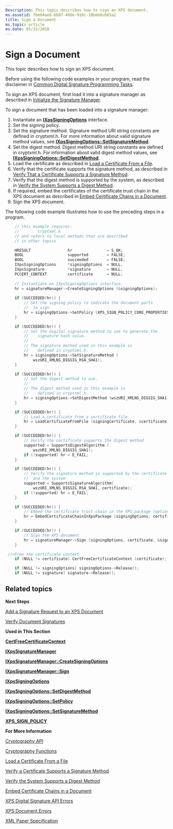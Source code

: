 ```yaml
---
Description: This topic describes how to sign an XPS document.
ms.assetid: fbe64aed-6b07-49de-910c-18be68cb65a2
title: Sign a Document
ms.topic: article
ms.date: 05/31/2018
---
```


# Sign a Document

This topic describes how to sign an XPS document.

Before using the following code examples in your program, read the disclaimer in [Common Digital Signature Programming Tasks](basic-digital-signature-programming-tasks.md).

To sign an XPS document, first load it into a signature manager as described in [Initialize the Signature Manager](initialize-the-signature-manager.md).

To sign a document that has been loaded into a signature manager:

1.  Instantiate an [**IXpsSigningOptions**](/windows/desktop/api/xpsdigitalsignature/nn-xpsdigitalsignature-ixpssigningoptions) interface.
2.  Set the signing policy.
3.  Set the signature method. Signature method URI string constants are defined in cryptxml.h. For more information about valid signature method values, see [**IXpsSigningOptions::SetSignatureMethod**](/windows/desktop/api/xpsdigitalsignature/nf-xpsdigitalsignature-ixpssigningoptions-setsignaturemethod).
4.  Set the digest method. Digest method URI string constants are defined in cryptxml.h. For information about valid digest method values, see [**IXpsSigningOptions::SetDigestMethod**](/windows/desktop/api/xpsdigitalsignature/nf-xpsdigitalsignature-ixpssigningoptions-setdigestmethod).
5.  Load the certificate as described in [Load a Certificate From a File](load-a-certificate-from-a-file.md).
6.  Verify that the certificate supports the signature method, as described in [Verify That a Certificate Supports a Signature Method](verify-a-certificate-supports-a-signature-method.md).
7.  Verify that the digest method is supported by the system, as described in [Verify the System Supports a Digest Method](verify-a-certificate-supports-a-digest-method.md).
8.  If required, embed the certificates of the certificate trust chain in the XPS document as described in [Embed Certificate Chains in a Document](embedding-certificate-trust-chains-in-a-document.md).
9.  Sign the XPS document.

The following code example illustrates how to use the preceding steps in a program.


```C++
    // this example requires:
    //        cryptxml.h
    // and refers to local methods that are described
    // in other topics

    HRESULT                hr               = S_OK;
    BOOL                   supported        = FALSE;
    BOOL                   succeeded        = FALSE;
    IXpsSigningOptions     *signingOptions  = NULL;
    IXpsSignature          *signature       = NULL;
    PCCERT_CONTEXT         certificate      = NULL;
    
    // Instantiate an IXpsSigningOptions interface.
    hr = signatureManager->CreateSigningOptions (&signingOptions);
    
    if (SUCCEEDED(hr)) {
        // Set the signing policy to indicate the document parts 
        //  to sign.
        hr = signingOptions->SetPolicy (XPS_SIGN_POLICY_CORE_PROPERTIES);
    }

    if (SUCCEEDED(hr)) {
        // Set the digital signature method to use to generate the 
        //    signature hash value. 
        //
        // The signature method used in this example is 
        //    defined in cryptxml.h.
        hr = signingOptions->SetSignatureMethod (
            wszURI_XMLNS_DIGSIG_RSA_SHA1);
    }

    if (SUCCEEDED(hr)) {
        // Set the digest method to use.
        //
        // The digest method used in this example is 
        //    defined in cryptxml.h.
        hr = signingOptions->SetDigestMethod (wszURI_XMLNS_DIGSIG_SHA1);
    }

    if (SUCCEEDED(hr)) {
        // Load a certificate from a certificate file
        hr = LoadCertificateFromFile (signingCertificate, &certificate);
    }

    if (SUCCEEDED(hr)) {
        // Verify the certificate supports the digest method
        supported = SupportsDigestAlgorithm (
            wszURI_XMLNS_DIGSIG_SHA1);
        if (!supported) hr = E_FAIL;
    }

    if (SUCCEEDED(hr)) {
        // Verify the signature method is supported by the certificate
        //  and the system
        supported = SupportsSignatureAlgorithm(
            wszURI_XMLNS_DIGSIG_RSA_SHA1, certificate);
        if (!supported) hr = E_FAIL;
    }

    if (SUCCEEDED(hr)) {
        // Embed the certificate trust chain in the XPS package (optional).
        hr = EmbedCertificateChainInXpsPackage (signingOptions, certificate);
    }

    if (SUCCEEDED(hr)) {
        // Sign the XPS document
        hr = signatureManager->Sign (signingOptions, certificate, &signature);
    }

 //<Free the certificate context
    if (NULL != certificate) CertFreeCertificateContext (certificate);

    if (NULL != signingOptions) signingOptions->Release();
    if (NULL != signature) signature->Release();
```



## Related topics

<dl> <dt>

**Next Steps**
</dt> <dt>

[Add a Signature Request to an XPS Document](add-a-signature-request-to-a-document.md)
</dt> <dt>

[Verify Document Signatures](verify-document-signatures.md)
</dt> <dt>

**Used in This Section**
</dt> <dt>

[**CertFreeCertificateContext**](https://docs.microsoft.com/windows/desktop/api/wincrypt/nf-wincrypt-certfreecertificatecontext)
</dt> <dt>

[**IXpsSignatureManager**](/windows/desktop/api/xpsdigitalsignature/nn-xpsdigitalsignature-ixpssignaturemanager)
</dt> <dt>

[**IXpsSignatureManager::CreateSigningOptions**](/windows/desktop/api/xpsdigitalsignature/nf-xpsdigitalsignature-ixpssignaturemanager-createsigningoptions)
</dt> <dt>

[**IXpsSignatureManager::Sign**](/windows/desktop/api/xpsdigitalsignature/nf-xpsdigitalsignature-ixpssignaturemanager-sign)
</dt> <dt>

[**IXpsSigningOptions**](/windows/desktop/api/xpsdigitalsignature/nn-xpsdigitalsignature-ixpssigningoptions)
</dt> <dt>

[**IXpsSigningOptions::SetDigestMethod**](/windows/desktop/api/xpsdigitalsignature/nf-xpsdigitalsignature-ixpssigningoptions-setdigestmethod)
</dt> <dt>

[**IXpsSigningOptions::SetPolicy**](/windows/desktop/api/xpsdigitalsignature/nf-xpsdigitalsignature-ixpssigningoptions-setpolicy)
</dt> <dt>

[**IXpsSigningOptions::SetSignatureMethod**](/windows/desktop/api/xpsdigitalsignature/nf-xpsdigitalsignature-ixpssigningoptions-setsignaturemethod)
</dt> <dt>

[**XPS\_SIGN\_POLICY**](/windows/win32/api/xpsdigitalsignature/ne-xpsdigitalsignature-xps_sign_policy)
</dt> <dt>

**For More Information**
</dt> <dt>

[Cryptography API](https://docs.microsoft.com/windows/desktop/SecCrypto/cryptography-portal)
</dt> <dt>

[Cryptography Functions](https://docs.microsoft.com/windows/desktop/SecCrypto/cryptography-functions)
</dt> <dt>

[Load a Certificate From a File](load-a-certificate-from-a-file.md)
</dt> <dt>

[Verify a Certificate Supports a Signature Method](verify-a-certificate-supports-a-signature-method.md)
</dt> <dt>

[Verify the System Supports a Digest Method](verify-a-certificate-supports-a-digest-method.md)
</dt> <dt>

[Embed Certificate Chains in a Document](embedding-certificate-trust-chains-in-a-document.md)
</dt> <dt>

[XPS Digital Signature API Errors](xps-digital-signatures-errors.md)
</dt> <dt>

[XPS Document Errors](xps-document-errors.md)
</dt> <dt>

[XML Paper Specification](https://www.microsoft.com/download/details.aspx?id=11816)
</dt> </dl>

 

 



